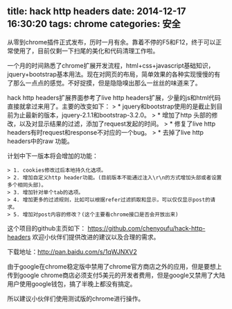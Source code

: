 ﻿title: hack http headers
date: 2014-12-17 16:30:20
tags: chrome
categories: 安全
---
从零到chrome插件正式发布，历时一月有余。靠着不停的F5和F12，终于可以正常使用了，目前仅剩一下扫尾的美化和代码清理工作啦。

一个月的时间熟悉了chrome扩展开发流程，html+css+javascript基础知识，jquery+bootstrap基本用法。现在对网页的布局，简单效果的各种实现慢慢的有了那么一点点的感觉。不好捉摸，但是隐隐嗅出那么一丝丝的味道来了。

hack http headers扩展界面参考了live http headers扩展，少量的js和html代码直接就拿过来用了。主要的改变如下：
	> * jquery和bootstrap使用的是截止到目前为止最新的版本，jquery-2.1.1和bootstrap-3.2.0。
	> * 增加了http 头部的修改，以及对显示结果的过滤，添加了request发起的时间。
	> * 修复了live http headers有时request和response不对应的一个bug。
	> * 去掉了live http headers中的raw 功能。

计划中下一版本将会增加的功能：

	> 1. cookies修改过后本地持久化选项。
	> 2. 增加自定义http header功能。(目前版本不能通过注入\r\n的方式增加头部或者设置多个相同头部)。
	> 3. 增加针对单个tab的选项。
	> 4. 增加更多的过滤规则，比如可以根据refer过滤抓取和显示，可以仅仅显示post的请求。
	> 5. 增加对post内容的修改？(这个主要看chrome接口是否会开放出来)

这个项目的github主页如下：
https://github.com/chenyoufu/hack-http-headers
欢迎小伙伴们提供改进的建议以及合理的需求。

下载地址：http://pan.baidu.com/s/1qWJNXV2

由于google在chrome稳定版中禁用了chrome官方商店之外的应用，但是要想上传到google chrome商店必须支付5美元的开发者费用，但是google又禁用了大陆用户使用google钱包，搞了半晚上都没有搞定。

所以建议小伙伴们使用测试版的chrome进行操作。